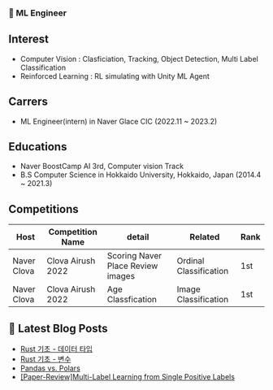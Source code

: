 ### 📖 ML Engineer

## Interest
- Computer Vision : Clasficiation, Tracking, Object Detection, Multi Label Classification
- Reinforced Learning : RL simulating with Unity ML Agent

## Carrers
- ML Engineer(intern) in Naver Glace CIC (2022.11 ~ 2023.2)

## Educations
- Naver BoostCamp AI 3rd, Computer vision Track
- B.S Computer Science in Hokkaido University, Hokkaido, Japan (2014.4 ~ 2021.3)

## Competitions
| Host | Competition Name | detail | Related | Rank |
| - | - | - | - | - |
| Naver Clova | Clova Airush 2022 | Scoring Naver Place Review images | Ordinal Classification | 1st |
| Naver Clova | Clova Airush 2022 | Age Classfication | Image Classification | 1st |

## 📘 Latest Blog Posts
<!-- BLOG-POST-LIST:START -->
- [Rust 기초 - 데이터 타입](https://qphone.tistory.com/6)
- [Rust 기초 - 변수](https://qphone.tistory.com/5)
- [Pandas vs. Polars](https://qphone.tistory.com/4)
- [[Paper-Review]Multi-Label Learning from Single Positive Labels](https://qphone.tistory.com/3)
<!-- BLOG-POST-LIST:END -->
